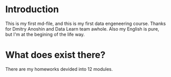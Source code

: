 # Introduction
This is my first md-file, and this is my first data engeneering course.
Thanks for Dmitry Anoshin and Data Learn team awhole.
Also my English is pure, but I'm at the begining of the life way.

# What does exist there?
There are my homeworks devided into 12 modules.